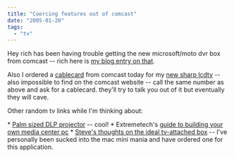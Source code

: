 ```yaml
---
title: "Coercing features out of comcast"
date: "2005-01-20"
tags: 
  - "tv"
---
```


Hey rich has been having trouble getting the new microsoft/moto dvr box from comcast -- rich here is [my blog entry on that](http://www.theludwigs.com/archives/001712.html).

Also I ordered a [cablecard](http://feeds.feedburner.com/ThomasHawksDigitalConnection?m=792) from comcast today for my [new sharp lcdtv](http://www.theludwigs.com/archives/001775.html) \-- also impossible to find on the comcast website -- call the same number as above and ask for a cablecard. they'll try to talk you out of it but eventually they will cave.

Other random tv links while I'm thinking about:

\* [Palm sized DLP projector](http://www.extremetech.com/article2/0,1558,1749550,00.asp?kc=ETRSS02129TX1K0000532) -- cool! \* Extremetech's [guide to building your own media center pc](http://www.extremetech.com/article2/0,1558,1741030,00.asp?kc=ETRSS02129TX1K0000532) \* [Steve's thoughts on the ideal tv-attached box](http://www.furrygoat.com/2005/01/that_was_close.html) -- I've personally been sucked into the mac mini mania and have ordered one for this application.
